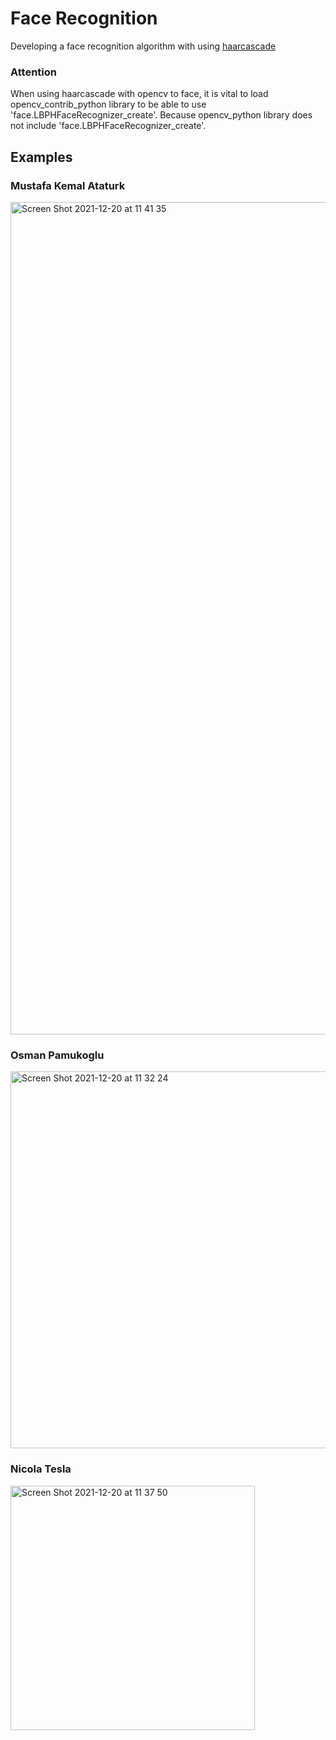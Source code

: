 
# Face Recognition

Developing a face recognition algorithm with using [haarcascade](https://github.com/opencv/opencv/tree/master/data/haarcascades)

### Attention

When using haarcascade with opencv to face, it is vital to load opencv_contrib_python library to be able to use 'face.LBPHFaceRecognizer_create'.
Because opencv_python library does not include 'face.LBPHFaceRecognizer_create'.

## Examples

### Mustafa Kemal Ataturk

<img width="1332" alt="Screen Shot 2021-12-20 at 11 41 35" src="https://user-images.githubusercontent.com/29928837/146737945-8b1772f6-0f77-43a1-a39c-91e8d69bbc50.png">


### Osman Pamukoglu

<img width="603" alt="Screen Shot 2021-12-20 at 11 32 24" src="https://user-images.githubusercontent.com/29928837/146736975-6fbfb813-6937-4ab3-9924-bb75aa1baa9a.png">

### Nicola Tesla

<img width="391" alt="Screen Shot 2021-12-20 at 11 37 50" src="https://user-images.githubusercontent.com/29928837/146737510-2eba6cd7-726e-4ce9-9445-87191fdbcfde.png">



